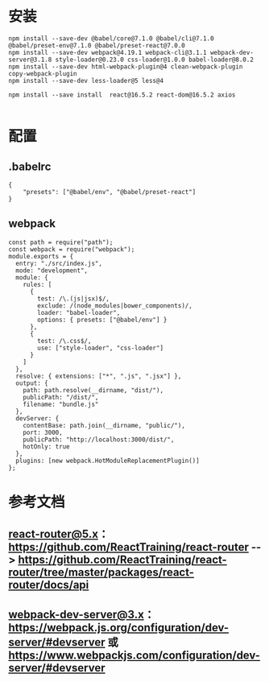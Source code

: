 
# 安装

 ```
npm install --save-dev @babel/core@7.1.0 @babel/cli@7.1.0 @babel/preset-env@7.1.0 @babel/preset-react@7.0.0
npm install --save-dev webpack@4.19.1 webpack-cli@3.1.1 webpack-dev-server@3.1.8 style-loader@0.23.0 css-loader@1.0.0 babel-loader@8.0.2
npm install --save-dev html-webpack-plugin@4 clean-webpack-plugin copy-webpack-plugin
npm install --save-dev less-loader@5 less@4

npm install --save install  react@16.5.2 react-dom@16.5.2 axios


```

# 配置
## .babelrc
```
{
    "presets": ["@babel/env", "@babel/preset-react"]
}
```

## webpack
```
const path = require("path");
const webpack = require("webpack");
module.exports = {
  entry: "./src/index.js",
  mode: "development",
  module: {
    rules: [
      {
        test: /\.(js|jsx)$/,
        exclude: /(node_modules|bower_components)/,
        loader: "babel-loader",
        options: { presets: ["@babel/env"] }
      },
      {
        test: /\.css$/,
        use: ["style-loader", "css-loader"]
      }
    ]
  },
  resolve: { extensions: ["*", ".js", ".jsx"] },
  output: {
    path: path.resolve(__dirname, "dist/"),
    publicPath: "/dist/",
    filename: "bundle.js"
  },
  devServer: {
    contentBase: path.join(__dirname, "public/"),
    port: 3000,
    publicPath: "http://localhost:3000/dist/",
    hotOnly: true
  },
  plugins: [new webpack.HotModuleReplacementPlugin()]
};
```

# 参考文档
## react-router@5.x：https://github.com/ReactTraining/react-router --> https://github.com/ReactTraining/react-router/tree/master/packages/react-router/docs/api
## webpack-dev-server@3.x：https://webpack.js.org/configuration/dev-server/#devserver 或 https://www.webpackjs.com/configuration/dev-server/#devserver
